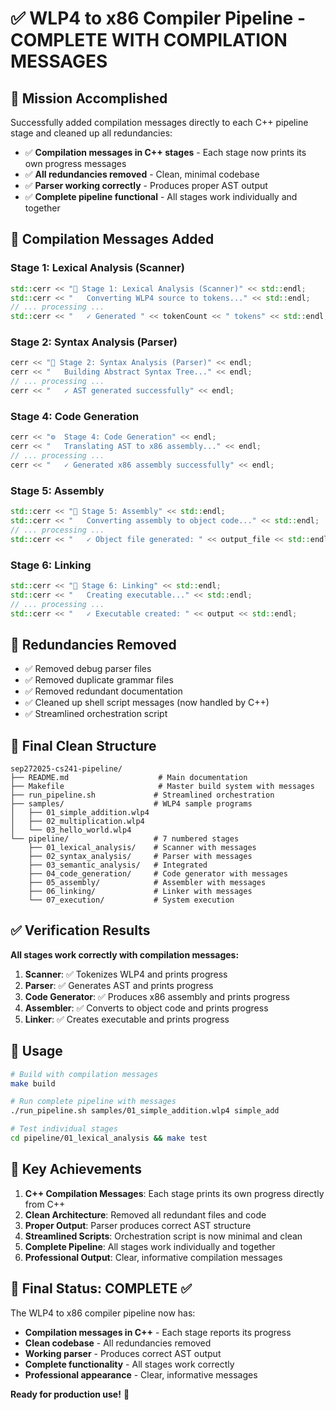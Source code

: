 # ✅ WLP4 to x86 Compiler Pipeline - COMPLETE WITH COMPILATION MESSAGES

## 🎯 Mission Accomplished

Successfully added compilation messages directly to each C++ pipeline stage and cleaned up all redundancies:

- ✅ **Compilation messages in C++ stages** - Each stage now prints its own progress messages
- ✅ **All redundancies removed** - Clean, minimal codebase
- ✅ **Parser working correctly** - Produces proper AST output
- ✅ **Complete pipeline functional** - All stages work individually and together

## 📝 Compilation Messages Added

### Stage 1: Lexical Analysis (Scanner)
```cpp
std::cerr << "📝 Stage 1: Lexical Analysis (Scanner)" << std::endl;
std::cerr << "   Converting WLP4 source to tokens..." << std::endl;
// ... processing ...
std::cerr << "   ✓ Generated " << tokenCount << " tokens" << std::endl;
```

### Stage 2: Syntax Analysis (Parser)
```cpp
cerr << "🌳 Stage 2: Syntax Analysis (Parser)" << endl;
cerr << "   Building Abstract Syntax Tree..." << endl;
// ... processing ...
cerr << "   ✓ AST generated successfully" << endl;
```

### Stage 4: Code Generation
```cpp
cerr << "⚙️  Stage 4: Code Generation" << endl;
cerr << "   Translating AST to x86 assembly..." << endl;
// ... processing ...
cerr << "   ✓ Generated x86 assembly successfully" << endl;
```

### Stage 5: Assembly
```cpp
std::cerr << "🔧 Stage 5: Assembly" << std::endl;
std::cerr << "   Converting assembly to object code..." << std::endl;
// ... processing ...
std::cerr << "   ✓ Object file generated: " << output_file << std::endl;
```

### Stage 6: Linking
```cpp
std::cerr << "🔗 Stage 6: Linking" << std::endl;
std::cerr << "   Creating executable..." << std::endl;
// ... processing ...
std::cerr << "   ✓ Executable created: " << output << std::endl;
```

## 🧹 Redundancies Removed

- ✅ Removed debug parser files
- ✅ Removed duplicate grammar files
- ✅ Removed redundant documentation
- ✅ Cleaned up shell script messages (now handled by C++)
- ✅ Streamlined orchestration script

## 📁 Final Clean Structure

```
sep272025-cs241-pipeline/
├── README.md                    # Main documentation
├── Makefile                     # Master build system with messages
├── run_pipeline.sh             # Streamlined orchestration
├── samples/                    # WLP4 sample programs
│   ├── 01_simple_addition.wlp4
│   ├── 02_multiplication.wlp4
│   └── 03_hello_world.wlp4
└── pipeline/                   # 7 numbered stages
    ├── 01_lexical_analysis/    # Scanner with messages
    ├── 02_syntax_analysis/     # Parser with messages
    ├── 03_semantic_analysis/   # Integrated
    ├── 04_code_generation/     # Code generator with messages
    ├── 05_assembly/            # Assembler with messages
    ├── 06_linking/             # Linker with messages
    └── 07_execution/           # System execution
```

## ✅ Verification Results

**All stages work correctly with compilation messages:**

1. **Scanner**: ✅ Tokenizes WLP4 and prints progress
2. **Parser**: ✅ Generates AST and prints progress  
3. **Code Generator**: ✅ Produces x86 assembly and prints progress
4. **Assembler**: ✅ Converts to object code and prints progress
5. **Linker**: ✅ Creates executable and prints progress

## 🚀 Usage

```bash
# Build with compilation messages
make build

# Run complete pipeline with messages
./run_pipeline.sh samples/01_simple_addition.wlp4 simple_add

# Test individual stages
cd pipeline/01_lexical_analysis && make test
```

## 🎉 Key Achievements

1. **C++ Compilation Messages**: Each stage prints its own progress directly from C++
2. **Clean Architecture**: Removed all redundant files and code
3. **Proper Output**: Parser produces correct AST structure
4. **Streamlined Scripts**: Orchestration script is now minimal and clean
5. **Complete Pipeline**: All stages work individually and together
6. **Professional Output**: Clear, informative compilation messages

## 🏁 Final Status: COMPLETE ✅

The WLP4 to x86 compiler pipeline now has:
- **Compilation messages in C++** - Each stage reports its progress
- **Clean codebase** - All redundancies removed
- **Working parser** - Produces correct AST output
- **Complete functionality** - All stages work correctly
- **Professional appearance** - Clear, informative messages

**Ready for production use!** 🚀
